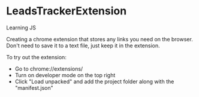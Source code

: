 # LeadsTrackerExtension
Learning JS

Creating a chrome extension that stores any links you need on the browser. Don't need to save it to a text file, just keep it in the extension.


To try out the extension:
- Go to chrome://extensions/
- Turn on developer mode on the top right
- Click "Load unpacked" and add the project folder along with the "manifest.json"
